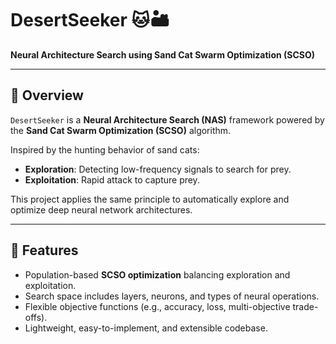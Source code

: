 # DesertSeeker 🐱🏜️  
**Neural Architecture Search using Sand Cat Swarm Optimization (SCSO)**

---

## 🌟 Overview
`DesertSeeker` is a **Neural Architecture Search (NAS)** framework powered by the **Sand Cat Swarm Optimization (SCSO)** algorithm.  

Inspired by the hunting behavior of sand cats:  
- **Exploration**: Detecting low-frequency signals to search for prey.  
- **Exploitation**: Rapid attack to capture prey.  

This project applies the same principle to automatically explore and optimize deep neural network architectures.

---

## 📖 Features
- Population-based **SCSO optimization** balancing exploration and exploitation.  
- Search space includes layers, neurons, and types of neural operations.  
- Flexible objective functions (e.g., accuracy, loss, multi-objective trade-offs).  
- Lightweight, easy-to-implement, and extensible codebase.